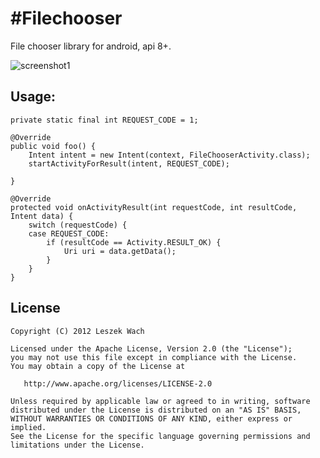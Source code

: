 #Filechooser
===========

File chooser library for android, api 8+.

![screenshot1](https://raw.github.com/lecho/filechooser/master/screen_1.png)

## Usage:
    private static final int REQUEST_CODE = 1;

    @Override
    public void foo() {
        Intent intent = new Intent(context, FileChooserActivity.class);
        startActivityForResult(intent, REQUEST_CODE);

    }

    @Override
    protected void onActivityResult(int requestCode, int resultCode, Intent data) {
        switch (requestCode) {
        case REQUEST_CODE:	
            if (resultCode == Activity.RESULT_OK) {	
                Uri uri = data.getData();
            }
        }
    }

## License

    Copyright (C) 2012 Leszek Wach

    Licensed under the Apache License, Version 2.0 (the "License");
    you may not use this file except in compliance with the License.
    You may obtain a copy of the License at

       http://www.apache.org/licenses/LICENSE-2.0

    Unless required by applicable law or agreed to in writing, software
    distributed under the License is distributed on an "AS IS" BASIS,
    WITHOUT WARRANTIES OR CONDITIONS OF ANY KIND, either express or implied.
    See the License for the specific language governing permissions and
    limitations under the License.
